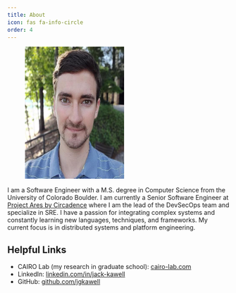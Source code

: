 ```yaml
---
title: About
icon: fas fa-info-circle
order: 4
---
```


<figure>
  <img
    class="alignleft size-medium wp-image-81"
    src="/assets/avatar.jpg"
    alt="Kawell, headshot"
    width="225"
    height="300"
  />
</figure>

I am a Software Engineer with a M.S. degree in Computer Science from the University of Colorado Boulder. I am currently a Senior Software Engineer at <a href="https://projectares.academy/" target="_blank" rel="noopener">Project Ares by Circadence</a> where I am the lead of the DevSecOps team and specialize in SRE. I have a passion for integrating complex systems and constantly learning new languages, techniques, and frameworks. My current focus is in distributed systems and platform engineering.

## Helpful Links

- CAIRO Lab (my research in graduate school): <a rel="noreferrer noopener" href="http://cairo-lab.com" target="_blank">cairo-lab.com</a>
- LinkedIn: <a rel="noreferrer noopener" href="https://www.linkedin.com/in/jack-kawell" target="_blank">linkedin.com/in/jack-kawell</a>
- GitHub: <a rel="noreferrer noopener" href="https://github.com/jgkawell" target="_blank">github.com/jgkawell</a>